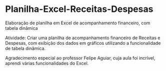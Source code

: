 # Planilha-Excel-Receitas-Despesas
Elaboração de planilha em Excel de acompanhamento financeiro, com tabela dinâmica

Atividade: Criar uma planilha de acompanhamento financeiro de Receitas e Despesas, com exibição dos dados em gráficos utilizando a funcionalidade de tabela dinâmica.

Agradecimento especial ao professor Felipe Aguiar, cuja aula foi incrível, aprendi várias funcionalidades do Excel.

